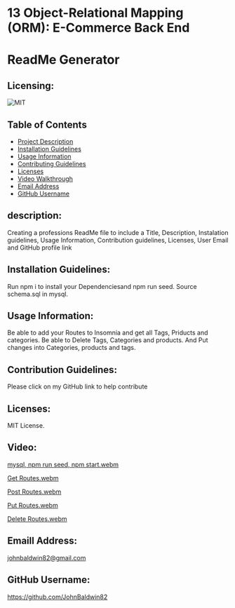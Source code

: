 # 13 Object-Relational Mapping (ORM): E-Commerce Back End
# ReadMe Generator


  ## Licensing:
  ![MIT](https://img.shields.io/badge/License-MIT-yellow.svg)

 
  ## Table of Contents
  - [Project Description](#Description)
  - [Installation Guidelines](#Installation)
  - [Usage Information](#Usage)
  - [Contributing Guidelines](#Contributing)
  - [Licenses](#License)
  - [Video Walkthrough](#Video)
  - [Email Address](#Email)
  - [GitHub Username](#Username)

 

  ## description:
  Creating a professions ReadMe file to include a Title, Description, Instalation guidelines, Usage Information, Contribution guidelines, Licenses, User Email and GitHub profile link

  ## Installation Guidelines:
  Run npm i to install your Dependenciesand npm run seed. Source schema.sql in mysql.

  ## Usage Information:
  Be able to add your Routes to Insomnia and get all Tags, Priducts and categories. Be able to Delete Tags, Categories and products. And Put changes into Categories, products and tags.

  ## Contribution Guidelines:
  Please click on my GitHub link to help contribute

  ## Licenses:
  MIT License.

  ## Video:
[mysql, npm run seed, npm start.webm](https://github.com/JohnBaldwin82/ORM-Ecommerce-Back-End/assets/124854286/f759faae-4cc2-4787-a3eb-558bc8b665e0)


[Get Routes.webm](https://github.com/JohnBaldwin82/ORM-Ecommerce-Back-End/assets/124854286/be06fed1-144d-43d4-98cd-f7b4a614fdcb)



[Post Routes.webm](https://github.com/JohnBaldwin82/ORM-Ecommerce-Back-End/assets/124854286/ee1d770d-e978-40b2-92ab-7a966aa97283)


[Put Routes.webm](https://github.com/JohnBaldwin82/ORM-Ecommerce-Back-End/assets/124854286/85f7de0b-190f-4799-90ea-45fbecaa8484)


[Delete Routes.webm](https://github.com/JohnBaldwin82/ORM-Ecommerce-Back-End/assets/124854286/3d4ed854-0fab-46f0-9ecf-42e2ad76d4cf)




  ## Emaill Address:
  johnbaldwin82@gmail.com

  ## GitHub Username:
  https://github.com/JohnBaldwin82


